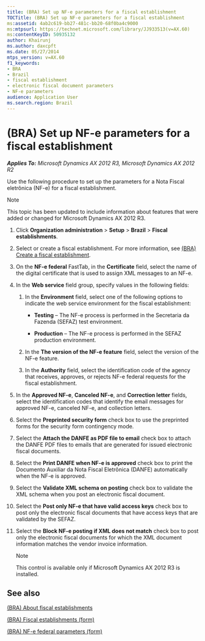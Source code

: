 ```yaml
---
title: (BRA) Set up NF-e parameters for a fiscal establishment
TOCTitle: (BRA) Set up NF-e parameters for a fiscal establishment
ms:assetid: 4ab2c619-bb27-481c-bb20-68f0ba4c9000
ms:mtpsurl: https://technet.microsoft.com/library/JJ933513(v=AX.60)
ms:contentKeyID: 50935132
author: Khairunj
ms.author: daxcpft
ms.date: 05/27/2014
mtps_version: v=AX.60
f1_keywords:
- BRA
- Brazil
- fiscal establishment
- electronic fiscal document parameters
- NF-e parameters
audience: Application User
ms.search.region: Brazil
---
```


# (BRA) Set up NF-e parameters for a fiscal establishment 


_**Applies To:** Microsoft Dynamics AX 2012 R3, Microsoft Dynamics AX 2012 R2_

Use the following procedure to set up the parameters for a Nota Fiscal eletrônica (NF-e) for a fiscal establishment.


> [!NOTE]
> <P>This topic has been updated to include information about features that were added or changed for Microsoft Dynamics AX 2012 R3.</P>



1.  Click **Organization administration** \> **Setup** \> **Brazil** \> **Fiscal establishments**.

2.  Select or create a fiscal establishment. For more information, see [(BRA) Create a fiscal establishment](bra-create-a-fiscal-establishment.md).

3.  On the **NF-e federal** FastTab, in the **Certificate** field, select the name of the digital certificate that is used to assign XML messages to an NF-e.

4.  In the **Web service** field group, specify values in the following fields:
    
    1.  In the **Environment** field, select one of the following options to indicate the web service environment for the fiscal establishment:
        
          - **Testing** – The NF-e process is performed in the Secretaria da Fazenda (SEFAZ) test environment.
        
          - **Production** – The NF-e process is performed in the SEFAZ production environment.
    
    2.  In the **The version of the NF-e feature** field, select the version of the NF-e feature.
    
    3.  In the **Authority** field, select the identification code of the agency that receives, approves, or rejects NF-e federal requests for the fiscal establishment.

5.  In the **Approved NF-e**, **Canceled NF-e**, and **Correction letter** fields, select the identification codes that identify the email messages for approved NF-e, canceled NF-e, and collection letters.

6.  Select the **Preprinted security form** check box to use the preprinted forms for the security form contingency mode.

7.  Select the **Attach the DANFE as PDF file to email** check box to attach the DANFE PDF files to emails that are generated for issued electronic fiscal documents.

8.  Select the **Print DANFE when NF-e is approved** check box to print the Documento Auxiliar da Nota Fiscal Eletrônica (DANFE) automatically when the NF-e is approved.

9.  Select the **Validate XML schema on posting** check box to validate the XML schema when you post an electronic fiscal document.

10. Select the **Post only NF-e that have valid access keys** check box to post only the electronic fiscal documents that have access keys that are validated by the SEFAZ.

11. Select the **Block NF-e posting if XML does not match** check box to post only the electronic fiscal documents for which the XML document information matches the vendor invoice information.
    

    > [!NOTE]
    > <P>This control is available only if Microsoft Dynamics AX 2012 R3 is installed.</P>



## See also

[(BRA) About fiscal establishments](bra-about-fiscal-establishments.md)

[(BRA) Fiscal establishments (form)](https://technet.microsoft.com/library/jj933531\(v=ax.60\))

[(BRA) NF-e federal parameters (form)](https://technet.microsoft.com/library/jj933509\(v=ax.60\))

  



